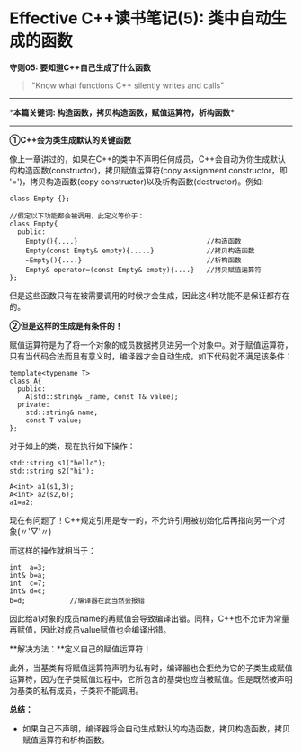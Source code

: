 # Effective C++读书笔记(5): 类中自动生成的函数

**守则05: 要知道C++自己生成了什么函数**

> "Know what functions C++ silently writes and calls"

------

***本篇关键词: 构造函数，拷贝构造函数，赋值运算符，析构函数\***

------

**①C++会为类生成默认的关键函数**

像上一章讲过的，如果在C++的类中不声明任何成员，C++会自动为你生成默认的构造函数(constructor)，拷贝赋值运算符(copy assignment constructor，即 '=')，拷贝构造函数(copy  constructor)以及析构函数(destructor)。例如:

```text
class Empty {};             

//假定以下功能都会被调用，此定义等价于：
class Empty{
  public:
    Empty(){....}                                //构造函数
    Empty(const Empty& empty){.....}             //拷贝构造函数
    ~Empty(){....}                               //析构函数
    Empty& operator=(const Empty& empty){....}   //拷贝赋值运算符
};
```

但是这些函数只有在被需要调用的时候才会生成，因此这4种功能不是保证都存在的。

**②但是这样的生成是有条件的！**

赋值运算符是为了将一个对象的成员数据拷贝进另一个对象中。对于赋值运算符，只有当代码合法而且有意义时，编译器才会自动生成。如下代码就不满足该条件：

```text
template<typename T>
class A{
  public:
    A(std::string& _name, const T& value);
  private:
    std::string& name;
    const T value;
};
```

对于如上的类，现在执行如下操作：

```text
std::string s1("hello");
std::string s2("hi");

A<int> a1(s1,3);
A<int> a2(s2,6);
a1=a2;
```

现在有问题了！C++规定引用是专一的，不允许引用被初始化后再指向另一个对象(〃'▽'〃)

而这样的操作就相当于：

```text
int  a=3;
int& b=a;
int  c=7;
int& d=c;
b=d;           //编译器在此当然会报错
```

因此给a1对象的成员name的再赋值会导致编译出错。同样，C++也不允许为常量再赋值，因此对成员value赋值也会编译出错。

**解决方法：**定义自己的赋值运算符！

此外，当基类有将赋值运算符声明为私有时，编译器也会拒绝为它的子类生成赋值运算符，因为在子类赋值过程中，它所包含的基类也应当被赋值。但是既然被声明为基类的私有成员，子类将不能调用。

**总结：**

- 如果自己不声明，编译器将会自动生成默认的构造函数，拷贝构造函数，拷贝赋值运算符和析构函数。